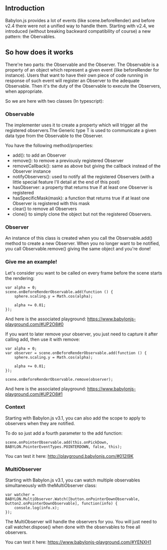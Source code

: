 ## Introduction

Babylon.js provides a lot of events (like scene.beforeRender) and before v2.4 there were not a unified way to handle them.
Starting with v2.4, we introduced (without breaking backward compatibility of course) a new pattern: the Obervables.

## So how does it works
There're two parts: the Observable and the Observer. The Observable is a property of an object which represent a given event (like beforeRender for instance). 
Users that want to have their own piece of code running in response of such event will register an Observer to the adequate Observable. Then it's the duty of the Observable to execute the Observers, when appropriate.

So we are here with two classes (In typescript):

### Observable
The implementer uses it to create a property which will trigger all the registered observers.The Generic type T is used to communicate a given data type from the Observable to the Observer.

You have the following method/properties:

* add(): to add an Observer
* remove(): to remove a previously registered Observer
* removeCallback(): same as above but giving the callback instead of the Observer instance
* notifyObservers(): used to notify all the registered Observers (with a little special feature I'll detail at the end of this post)
* hasObserver: a property that returns true if at least one Observer is registered
* hasSpecificMask(mask): a function that returns true if at least one Observer is registered with this mask
* clear() to remove all Observers
* clone() to simply clone the object but not the registered Observers.

### Observer
An instance of this class is created when you call the Observable.add() method to create a new Observer. 
When you no longer want to be notified, you call Observable.remove() giving the same object and you're done!

### Give me an example!
Let's consider you want to be called on every frame before the scene starts the rendering:

```
var alpha = 0;
scene.onBeforeRenderObservable.add(function () {
	sphere.scaling.y = Math.cos(alpha);
	
	alpha += 0.01;
});
```

And here is the associated playground:  https://www.babylonjs-playground.com/#UP2O8#0

If you want to later remove your observer, you just need to capture it after calling add, then use it with remove:

```
var alpha = 0;
var observer = scene.onBeforeRenderObservable.add(function () {
	sphere.scaling.y = Math.cos(alpha);
	
	alpha += 0.01;
});
	
scene.onBeforeRenderObservable.remove(observer);
```
And here is the associated playground:  https://www.babylonjs-playground.com/#UP2O8#1

### Context
Starting with Babylon.js v3.1, you can also add the scope to apply to observers when they are notified.

To do so just add a fourth parameter to the add function:
```
scene.onPointerObservable.add(this.onPickDown, BABYLON.PointerEventTypes.POINTERDOWN, false, this);
```

You can test it here: http://playground.babylonjs.com/#012I9K

### MultiObserver
Starting with Babylon.js v3.1, you can watch multiple observables simultaneously with theMultiObserver class:

```
var watcher = BABYLON.MultiObserver.Watch([button.onPointerDownObservable, button2.onPointerDownObservable], function(info) {
	console.log(info.x);
});
```

The MultiObserver will handle the observers for you. You will just need to call watcher.dispose() when done with the observables to free all observers.

You can test it here: https://www.babylonjs-playground.com/#YENXH1
